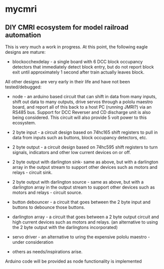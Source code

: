 # mycmri
## DIY CMRI ecosystem for model railroad automation


This is very much a work in progress.  At this point, the following eagle designs are mature:



- blockocchexdelay - a single board with 6 DCC block occupancy detectors that immediately detect block entry, but do not report block exit until approximately 1 second after train actually leaves block.


All other designs are very early in their life and have not been tested/debugged:


- node - an arduino based circuit that can shift in data from many inputs, shift out data to many outputs, drive servos through a pololu maestro board, and report all of this back to a host PC (running JMRI?) via an RS485 bus.  Support for DCC Reverser and CD discharge unit is also being considered.  This circuit will also provide 5 volt power to this ecosystem.


- 2 byte input - a circuit design based on 74hc165 shift registers to pull in data from inputs such as buttons, block occupancy detectors, etc.


- 2 byte output - a circuit design based on 74hc595 shift registers to turn signals, indicators and other low current devices on or off.


- 2 byte output with darlington sink- same as above, but with a darlington array in the output stream to support other devices such as motors and relays - circuit sink.


- 2 byte output with darlington source - same as above, but with a darlington array in the output stream to support other devices such as motors and relays - circuit source.


- button debouncer - a circuit that goes between the 2 byte input and buttons to debounce those buttons.


- darlington array - a circuit that goes between a 2 byte output circuit and high current devices such as motors and relays. (an alternative to using the 2 byte output with the darlingtons incorporated)


- servo driver - an alternative to uring the expensive pololu maestro - under consideration


- others as needs/inspirations arise.

Arduino code will be provided as node functionality is implemented
